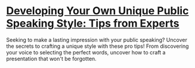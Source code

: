 
# [Developing Your Own Unique Public Speaking Style: Tips from Experts](https://www.mindhaste.com/t/public-speaking/developing-your-own-unique-public-speaking-style-tips-from-experts-621)

Seeking to make a lasting impression with your public speaking? Uncover the secrets to crafting a unique style with these pro tips! From discovering your voice to selecting the perfect words, uncover how to craft a presentation that won't be forgotten.
    